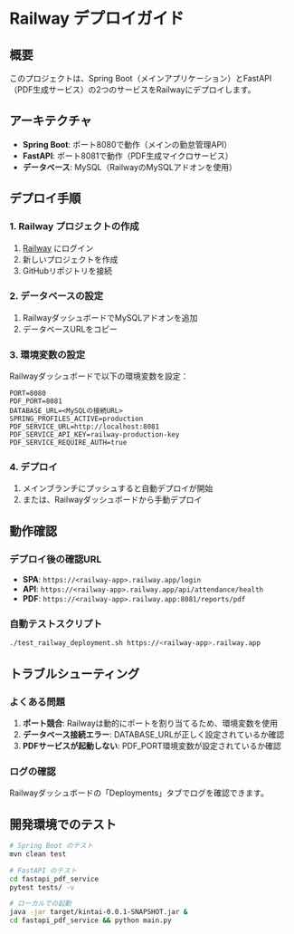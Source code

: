 # Railway デプロイガイド

## 概要
このプロジェクトは、Spring Boot（メインアプリケーション）とFastAPI（PDF生成サービス）の2つのサービスをRailwayにデプロイします。

## アーキテクチャ
- **Spring Boot**: ポート8080で動作（メインの勤怠管理API）
- **FastAPI**: ポート8081で動作（PDF生成マイクロサービス）
- **データベース**: MySQL（RailwayのMySQLアドオンを使用）

## デプロイ手順

### 1. Railway プロジェクトの作成
1. [Railway](https://railway.app) にログイン
2. 新しいプロジェクトを作成
3. GitHubリポジトリを接続

### 2. データベースの設定
1. RailwayダッシュボードでMySQLアドオンを追加
2. データベースURLをコピー

### 3. 環境変数の設定
Railwayダッシュボードで以下の環境変数を設定：

```
PORT=8080
PDF_PORT=8081
DATABASE_URL=<MySQLの接続URL>
SPRING_PROFILES_ACTIVE=production
PDF_SERVICE_URL=http://localhost:8081
PDF_SERVICE_API_KEY=railway-production-key
PDF_SERVICE_REQUIRE_AUTH=true
```

### 4. デプロイ
1. メインブランチにプッシュすると自動デプロイが開始
2. または、Railwayダッシュボードから手動デプロイ

## 動作確認

### デプロイ後の確認URL
- **SPA**: `https://<railway-app>.railway.app/login`
- **API**: `https://<railway-app>.railway.app/api/attendance/health`
- **PDF**: `https://<railway-app>.railway.app:8081/reports/pdf`

### 自動テストスクリプト
```bash
./test_railway_deployment.sh https://<railway-app>.railway.app
```

## トラブルシューティング

### よくある問題
1. **ポート競合**: Railwayは動的にポートを割り当てるため、環境変数を使用
2. **データベース接続エラー**: DATABASE_URLが正しく設定されているか確認
3. **PDFサービスが起動しない**: PDF_PORT環境変数が設定されているか確認

### ログの確認
Railwayダッシュボードの「Deployments」タブでログを確認できます。

## 開発環境でのテスト
```bash
# Spring Boot のテスト
mvn clean test

# FastAPI のテスト
cd fastapi_pdf_service
pytest tests/ -v

# ローカルでの起動
java -jar target/kintai-0.0.1-SNAPSHOT.jar &
cd fastapi_pdf_service && python main.py
```
